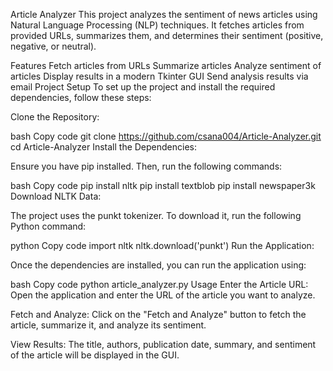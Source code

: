 Article Analyzer
This project analyzes the sentiment of news articles using Natural Language Processing (NLP) techniques. It fetches articles from provided URLs, summarizes them, and determines their sentiment (positive, negative, or neutral).

Features
Fetch articles from URLs
Summarize articles
Analyze sentiment of articles
Display results in a modern Tkinter GUI
Send analysis results via email
Project Setup
To set up the project and install the required dependencies, follow these steps:

Clone the Repository:

bash
Copy code
git clone https://github.com/csana004/Article-Analyzer.git
cd Article-Analyzer
Install the Dependencies:

Ensure you have pip installed. Then, run the following commands:

bash
Copy code
pip install nltk
pip install textblob
pip install newspaper3k
Download NLTK Data:

The project uses the punkt tokenizer. To download it, run the following Python command:

python
Copy code
import nltk
nltk.download('punkt')
Run the Application:

Once the dependencies are installed, you can run the application using:

bash
Copy code
python article_analyzer.py
Usage
Enter the Article URL:
Open the application and enter the URL of the article you want to analyze.

Fetch and Analyze:
Click on the "Fetch and Analyze" button to fetch the article, summarize it, and analyze its sentiment.

View Results:
The title, authors, publication date, summary, and sentiment of the article will be displayed in the GUI.
